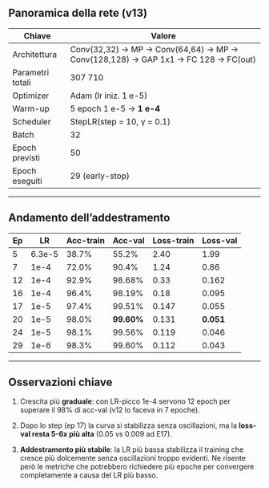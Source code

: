 ## Panoramica della rete (v13)

| Chiave | Valore |
|------|--------|
| Architettura | Conv(32,32) → MP → Conv(64,64) → MP → Conv(128,128) → GAP 1x1 → FC 128 → FC(out) |
| Parametri totali | 307 710 |
| Optimizer | Adam (lr iniz. 1 e-5) |
| Warm-up | 5 epoch 1 e-5 → **1 e-4** |
| Scheduler | StepLR(step = 10, γ = 0.1) |
| Batch | 32 |
| Epoch previsti | 50 |
| Epoch eseguiti | 29 (early-stop) |

---

## Andamento dell’addestramento

| Ep | LR | Acc-train | Acc-val | Loss-train | Loss-val |
|----|----|-----------|---------|------------|----------|
| 5  | 6.3e-5 | 38.7% | 55.2% | 2.40 | 1.99 |
| 7  | 1e-4   | 72.0% | 90.4% | 1.24 | 0.86 |
| 12 | 1e-4   | 92.9% | 98.68%| 0.33 | 0.162 |
| 16 | 1e-4   | 96.4% | 98.19%| 0.18 | 0.095 |
| 17 | 1e-5   | 97.4% | 99.51%| 0.147| 0.055 |
| 20 | 1e-5   | 98.0% | **99.60%** | 0.131| **0.051** |
| 24 | 1e-5   | 98.1% | 99.56%| 0.119| 0.046 |
| 29 | 1e-6   | 98.3% | 99.60%| 0.112| 0.043 |

---

## Osservazioni chiave

1. Crescita più **graduale**: con LR-picco 1e-4 servono 12 epoch per superare il 98% di acc-val (v12 lo faceva in 7 epoche). 
 
2. Dopo lo step (ep 17) la curva si stabilizza senza oscillazioni, ma la **loss-val resta 5-6x più alta** (0.05 vs 0.009 ad E17).  

3. **Addestramento più stabile**: la LR più bassa stabilizza il training che cresce più dolcemente senza oscillazioni troppo evidenti. Ne risente però le metriche che potrebbero richiedere più epoche per convergere completamente a causa del LR più basso.
